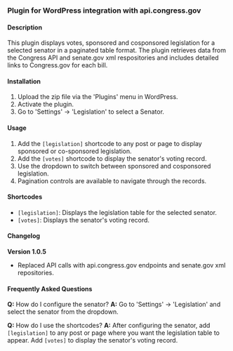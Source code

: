 ### Plugin for WordPress integration with api.congress.gov

#### Description
This plugin displays votes, sponsored and cosponsored legislation for a selected senator in a paginated table format. The plugin retrieves data from the Congress API and senate.gov xml respositories and includes detailed links to Congress.gov for each bill.

#### Installation
1. Upload the zip file via the 'Plugins' menu in WordPress.
2. Activate the plugin.
3. Go to 'Settings' -> 'Legislation' to select a Senator.

#### Usage
1. Add the `[legislation]` shortcode to any post or page to display sponsored or co-sponsored legislation.
2. Add the `[votes]` shortcode to display the senator's voting record.
3. Use the dropdown to switch between sponsored and cosponsored legislation.
4. Pagination controls are available to navigate through the records.

#### Shortcodes
- `[legislation]`: Displays the legislation table for the selected senator.
- `[votes]`: Displays the senator's voting record.

#### Changelog
**Version 1.0.5**
- Replaced API calls with api.congress.gov endpoints and senate.gov xml repositories.


#### Frequently Asked Questions
**Q:** How do I configure the senator?
**A:** Go to 'Settings' -> 'Legislation' and select the senator from the dropdown.

**Q:** How do I use the shortcodes?
**A:** After configuring the senator, add `[legislation]` to any post or page where you want the legislation table to appear. Add `[votes]` to display the senator's voting record.
